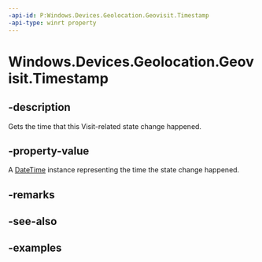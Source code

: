 ```yaml
---
-api-id: P:Windows.Devices.Geolocation.Geovisit.Timestamp
-api-type: winrt property
---
```


<!-- Property syntax.
public DateTime Timestamp { get; }
-->

# Windows.Devices.Geolocation.Geovisit.Timestamp

## -description
Gets the time that this Visit-related state change happened.

## -property-value
A [DateTime](https://docs.microsoft.com/uwp/api/windows.foundation.datetime) instance representing the time the state change happened.

## -remarks

## -see-also

## -examples


